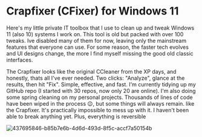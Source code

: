 # Crapfixer (CFixer) for Windows 11
Here's my little private IT toolbox that I use to clean up and tweak Windows 11 (also 10) systems I work on. This tool is old but packed with over 100 tweaks. Ive disabled many of them for now, leaving only the mainstream features that everyone can use. For some reason, the faster tech evolves and UI designs change, the more I find myself missing the good old classic interfaces.

The Crapfixer looks like the original CCleaner from the XP days, and honestly, thats all I've ever needed. Two clicks: "Analyze", glance at the results, then hit "Fix". Simple, effective, and fast.
I'm currently tidying up my GitHub repo (I started with 30 repos, now only 20 are online). I'm also doing some spring cleaning on my personal projects. Thousands of lines of code have been wiped in the process 😉, but some things will always remain. like the Crapfixer.
It's practically impossible to mess up with it. I haven't been able to break anything yet. Plus, everything is reversible

![437695846-b85b7e6b-4d6d-493d-8f5c-accf7a50154b](https://github.com/user-attachments/assets/d1388d2e-e51a-44ec-82a9-e2dfcbe43b8f)
